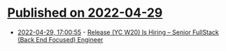 # [Published on 2022-04-29](index.md)

* [2022-04-29, 17:00:55](https://news.ycombinator.com/item?id=31207722) - [Release (YC W20) Is Hiring – Senior FullStack (Back End Focused) Engineer](https://www.ycombinator.com/companies/release/jobs/Co0LgYqSQ-senior-fullstack-engineer-backend-focus-rails-react-aws-k8s)
